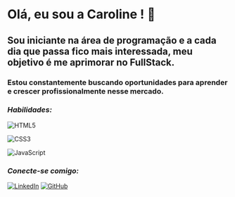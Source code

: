 # Olá, eu sou a Caroline ! 👋
## Sou iniciante na área de programação e a cada dia que passa fico mais interessada, meu objetivo é me aprimorar no FullStack.
 ### Estou constantemente buscando oportunidades para aprender e crescer profissionalmente nesse mercado.

### _Habilidades:_
![HTML5](https://img.shields.io/badge/HTML5-white?style=for-the-badge&logo=html5) 

![CSS3](https://img.shields.io/badge/CSS3-white?style=for-the-badge&logo=css3&logoColor=264CE4)

![JavaScript](https://img.shields.io/badge/JavaScript-white?style=for-the-badge&logo=javascript)

### _Conecte-se comigo:_
[![LinkedIn](https://img.shields.io/badge/LinkedIn-white?style=for-the-badge&logo=linkedin&logoColor=0E76A8)](https://www.linkedin.com/in/caroline-lima-420431233/?trk=contact-info)
[![GitHub](https://img.shields.io/badge/GitHub-white?style=for-the-badge&logo=github&logoColor=black)](https://github.com/Carolimaa)